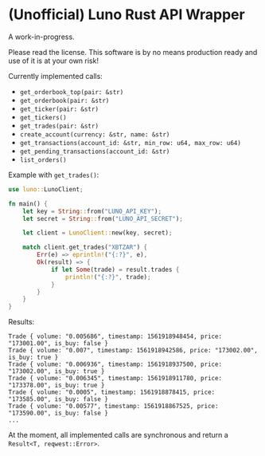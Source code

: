 # (Unofficial) Luno Rust API Wrapper

A work-in-progress.

Please read the license. This software is by no means production ready and use of it is at your own risk!

Currently implemented calls:

- `get_orderbook_top(pair: &str)`
- `get_orderbook(pair: &str)`
- `get_ticker(pair: &str)`
- `get_tickers()`
- `get_trades(pair: &str)`
- `create_account(currency: &str, name: &str)`
- `get_transactions(account_id: &str, min_row: u64, max_row: u64)`
- `get_pending_transactions(account_id: &str)`
- `list_orders()`

Example with `get_trades()`:

```rust
use luno::LunoClient;

fn main() {
    let key = String::from("LUNO_API_KEY");
    let secret = String::from("LUNO_API_SECRET");

    let client = LunoClient::new(key, secret);

    match client.get_trades("XBTZAR") {
        Err(e) => eprintln!("{:?}", e),
        Ok(result) => {
            if let Some(trade) = result.trades {
                println!("{:?}", trade);
            }
        }
    }
}
```

Results:

```
Trade { volume: "0.005686", timestamp: 1561918948454, price: "173001.00", is_buy: false }
Trade { volume: "0.007", timestamp: 1561918942586, price: "173002.00", is_buy: true }
Trade { volume: "0.006936", timestamp: 1561918937500, price: "173002.00", is_buy: true }
Trade { volume: "0.006345", timestamp: 1561918911780, price: "173378.00", is_buy: true }
Trade { volume: "0.0005", timestamp: 1561918878415, price: "173585.00", is_buy: false }
Trade { volume: "0.00577", timestamp: 1561918867525, price: "173590.00", is_buy: false }
...
```

At the moment, all implemented calls are synchronous and return a `Result<T, reqwest::Error>`.
